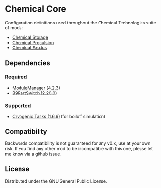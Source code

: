 # Chemical Core
Configuration definitions used throughout the Chemical Technologies suite of mods:
- [Chemical Storage](https://github.com/CharleRoger/ChemicalStorage)
- [Chemical Propulsion](https://github.com/CharleRoger/ChemicalPropulsion)
- [Chemical Exotics](https://github.com/CharleRoger/ChemicalExotics)

## Dependencies
### Required
- [ModuleManager (4.2.3)](https://github.com/sarbian/ModuleManager)
- [B9PartSwitch (2.20.0)](https://github.com/blowfishpro/B9PartSwitch)
### Supported
- [Cryogenic Tanks (1.6.6)](https://github.com/post-kerbin-mining-corporation/CryoTanks) (for boiloff simulation)

## Compatibility
Backwards compatibility is not guaranteed for any v0.x, use at your own risk. If you find any other mod to be incompatible with this one, please let me know via a github issue.

## License
Distributed under the GNU General Public License.
